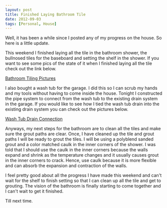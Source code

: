 ```yaml
---
layout: post
title: Finished Laying Bathroom Tile
date: 2012-09-03
tags: [Personal, House]
---
```

Well, it has been a while since I posted any of my progress on the house. So
here is a little update.

This weekend I finished laying all the tile in the bathroom shower, the
bullnosed tiles for the baseboard and setting the shelf in the shower. If you
want to see some pics of the state of it when I finished laying all the tile
check out the link below.

[Bathroom Tiling Pictures](http://adoberevel.com/shares/aeb62c90ae424a1d8764bdabd73de954)

I also bought a wash tub for the garage. I did this so I can scrub my hands
and my tools without having to come inside the house. Tonight I constructed the
pipe system to connect from the wash tub to the existing drain system in the
garage. If you would like to see how I tied the wash tub drain into the
existing drain system you can check out the pictures below.

[Wash Tub Drain Connection](http://adoberevel.com/shares/399cf69494ba4bc1a61814191312e3ca)

Anyways, my next steps for the bathroom are to clean all the tiles and make
sure the grout paths are clear. Once, I have cleaned up the tile and grout
paths I will be ready to grout the tiles. I will be using a polyblend sanded
grout and a color matched caulk in the inner corners of the shower. I was told
that I should use the caulk in the inner corners because the walls expand and
shrink as the temperature changes and it usually causes grout in the inner
corners to crack. Hence, use caulk because it is more flexible and can absorb
the expansion and contraction of the walls.

I feel pretty good about all the progress I have made this weekend and can't
wait for the shelf to finish setting so that I can clean up all the tile and
get to grouting. The vision of the bathroom is finally starting to come
together and I can't wait to get it finished.

Till next time.

